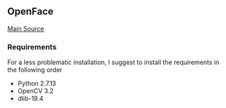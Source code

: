 OpenFace
---

[Main Source](https://github.com/TadasBaltrusaitis/OpenFace)


### Requirements

For a less problematic installation, I suggest to install the requirements in the following order 

* Python 2.7.13
* OpenCV 3.2 
* dlib-19.4

